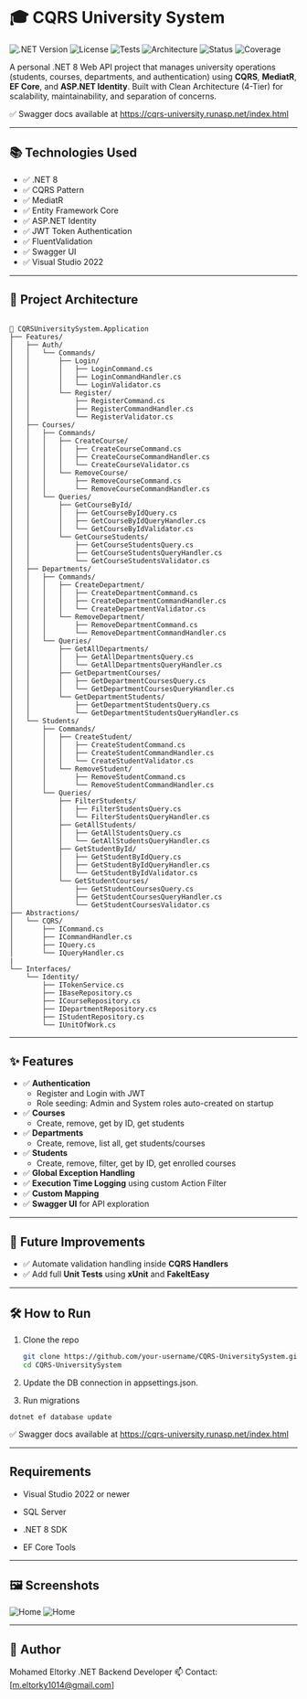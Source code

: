 # 🎓 CQRS University System

![.NET Version](https://img.shields.io/badge/.NET-8.0-blue)
![License](https://img.shields.io/badge/license-MIT-green)
![Tests](https://img.shields.io/badge/tests-passing-brightgreen)
![Architecture](https://img.shields.io/badge/architecture-Clean--Arch-blueviolet)
![Status](https://img.shields.io/badge/status-active-success)
![Coverage](https://img.shields.io/badge/coverage-90%25-success)

A personal .NET 8 Web API project that manages university operations (students, courses, departments, and authentication) using **CQRS**, **MediatR**, **EF Core**, and **ASP.NET Identity**. Built with Clean Architecture (4-Tier) for scalability, maintainability, and separation of concerns.

✅ Swagger docs available at https://cqrs-university.runasp.net/index.html

---

## 📚 Technologies Used

- ✅ .NET 8
- ✅ CQRS Pattern
- ✅ MediatR
- ✅ Entity Framework Core
- ✅ ASP.NET Identity
- ✅ JWT Token Authentication
- ✅ FluentValidation
- ✅ Swagger UI
- ✅ Visual Studio 2022

---

## 🧱 Project Architecture

```

📁 CQRSUniversitySystem.Application
├── Features/
│   ├── Auth/
│   │   └── Commands/
│   │       ├── Login/
│   │       │   ├── LoginCommand.cs
│   │       │   ├── LoginCommandHandler.cs
│   │       │   └── LoginValidator.cs
│   │       └── Register/
│   │           ├── RegisterCommand.cs
│   │           ├── RegisterCommandHandler.cs
│   │           └── RegisterValidator.cs
│   ├── Courses/
│   │   ├── Commands/
│   │   │   ├── CreateCourse/
│   │   │   │   ├── CreateCourseCommand.cs
│   │   │   │   ├── CreateCourseCommandHandler.cs
│   │   │   │   └── CreateCourseValidator.cs
│   │   │   └── RemoveCourse/
│   │   │       ├── RemoveCourseCommand.cs
│   │   │       └── RemoveCourseCommandHandler.cs
│   │   └── Queries/
│   │       ├── GetCourseById/
│   │       │   ├── GetCourseByIdQuery.cs
│   │       │   ├── GetCourseByIdQueryHandler.cs
│   │       │   └── GetCourseByIdValidator.cs
│   │       └── GetCourseStudents/
│   │           ├── GetCourseStudentsQuery.cs
│   │           ├── GetCourseStudentsQueryHandler.cs
│   │           └── GetCourseStudentsValidator.cs
│   ├── Departments/
│   │   ├── Commands/
│   │   │   ├── CreateDepartment/
│   │   │   │   ├── CreateDepartmentCommand.cs
│   │   │   │   ├── CreateDepartmentCommandHandler.cs
│   │   │   │   └── CreateDepartmentValidator.cs
│   │   │   └── RemoveDepartment/
│   │   │       ├── RemoveDepartmentCommand.cs
│   │   │       └── RemoveDepartmentCommandHandler.cs
│   │   └── Queries/
│   │       ├── GetAllDepartments/
│   │       │   ├── GetAllDepartmentsQuery.cs
│   │       │   └── GetAllDepartmentsQueryHandler.cs
│   │       ├── GetDepartmentCourses/
│   │       │   ├── GetDepartmentCoursesQuery.cs
│   │       │   └── GetDepartmentCoursesQueryHandler.cs
│   │       └── GetDepartmentStudents/
│   │           ├── GetDepartmentStudentsQuery.cs
│   │           └── GetDepartmentStudentsQueryHandler.cs
│   └── Students/
│       ├── Commands/
│       │   ├── CreateStudent/
│       │   │   ├── CreateStudentCommand.cs
│       │   │   ├── CreateStudentCommandHandler.cs
│       │   │   └── CreateStudentValidator.cs
│       │   └── RemoveStudent/
│       │       ├── RemoveStudentCommand.cs
│       │       └── RemoveStudentCommandHandler.cs
│       └── Queries/
│           ├── FilterStudents/
│           │   ├── FilterStudentsQuery.cs
│           │   └── FilterStudentsQueryHandler.cs
│           ├── GetAllStudents/
│           │   ├── GetAllStudentsQuery.cs
│           │   └── GetAllStudentsQueryHandler.cs
│           ├── GetStudentById/
│           │   ├── GetStudentByIdQuery.cs
│           │   ├── GetStudentByIdQueryHandler.cs
│           │   └── GetStudentByIdValidator.cs
│           └── GetStudentCourses/
│               ├── GetStudentCoursesQuery.cs
│               ├── GetStudentCoursesQueryHandler.cs
│               └── GetStudentCoursesValidator.cs
├── Abstractions/
│   └── CQRS/
│       ├── ICommand.cs
│       ├── ICommandHandler.cs
│       ├── IQuery.cs
│       └── IQueryHandler.cs
|
└── Interfaces/
    └── Identity/
        ├── ITokenService.cs
        ├── IBaseRepository.cs
        ├── ICourseRepository.cs
        ├── IDepartmentRepository.cs
        ├── IStudentRepository.cs
        └── IUnitOfWork.cs

```
---

## ✨ Features

- ✅ **Authentication**
  - Register and Login with JWT
  - Role seeding: Admin and System roles auto-created on startup
- ✅ **Courses**
  - Create, remove, get by ID, get students
- ✅ **Departments**
  - Create, remove, list all, get students/courses
- ✅ **Students**
  - Create, remove, filter, get by ID, get enrolled courses
- ✅ **Global Exception Handling**
- ✅ **Execution Time Logging** using custom Action Filter
- ✅ **Custom Mapping**
- ✅ **Swagger UI** for API exploration

---

## 🧪 Future Improvements

- ✅ Automate validation handling inside **CQRS Handlers**
- ✅ Add full **Unit Tests** using **xUnit** and **FakeItEasy**

---

## 🛠 How to Run

1. Clone the repo

   ```bash
   git clone https://github.com/your-username/CQRS-UniversitySystem.git
   cd CQRS-UniversitySystem
2. Update the DB connection in appsettings.json.

3. Run migrations
```
dotnet ef database update
```

✅ Swagger docs available at https://cqrs-university.runasp.net/index.html

---

## Requirements
- Visual Studio 2022 or newer

- SQL Server

- .NET 8 SDK

- EF Core Tools

---

## 🖼️ Screenshots

![Home](screenshots/cqrs1.png)
![Home](screenshots/cqrs2.png)



---

## 👤 Author
Mohamed Eltorky
.NET Backend Developer
📫 Contact: [m.eltorky1014@gmail.com]
